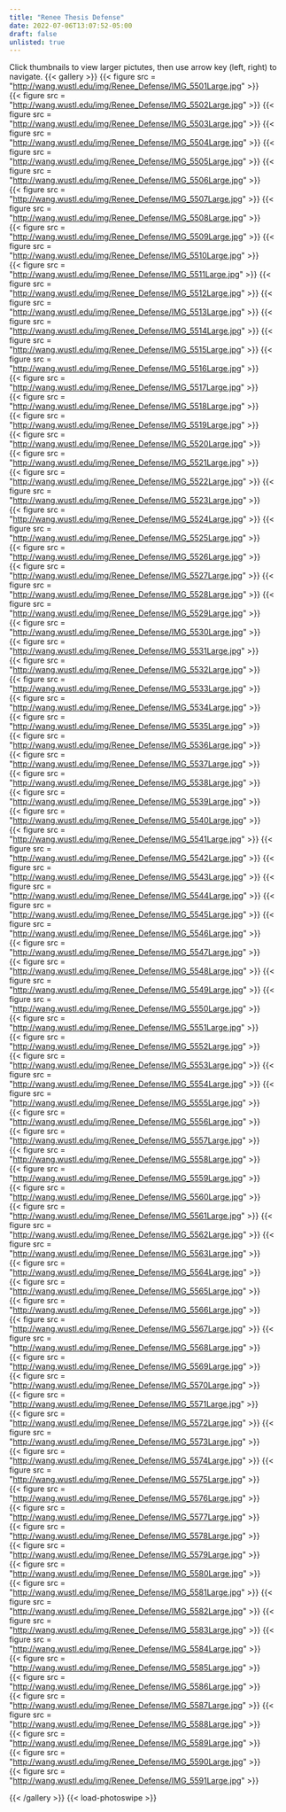 ```yaml
---
title: "Renee Thesis Defense"
date: 2022-07-06T13:07:52-05:00
draft: false
unlisted: true
---
```

Click thumbnails to view larger pictutes, then use arrow key (left, right) to navigate.
{{< gallery >}}
{{< figure src = "http://wang.wustl.edu/img/Renee_Defense/IMG_5501Large.jpg" >}}	 
{{< figure src = "http://wang.wustl.edu/img/Renee_Defense/IMG_5502Large.jpg" >}} 
{{< figure src = "http://wang.wustl.edu/img/Renee_Defense/IMG_5503Large.jpg" >}} 
{{< figure src = "http://wang.wustl.edu/img/Renee_Defense/IMG_5504Large.jpg" >}} 
{{< figure src = "http://wang.wustl.edu/img/Renee_Defense/IMG_5505Large.jpg" >}} 
{{< figure src = "http://wang.wustl.edu/img/Renee_Defense/IMG_5506Large.jpg" >}}	 
{{< figure src = "http://wang.wustl.edu/img/Renee_Defense/IMG_5507Large.jpg" >}} 
{{< figure src = "http://wang.wustl.edu/img/Renee_Defense/IMG_5508Large.jpg" >}}	 
{{< figure src = "http://wang.wustl.edu/img/Renee_Defense/IMG_5509Large.jpg" >}} 
{{< figure src = "http://wang.wustl.edu/img/Renee_Defense/IMG_5510Large.jpg" >}}	 
{{< figure src = "http://wang.wustl.edu/img/Renee_Defense/IMG_5511Large.jpg" >}} 
{{< figure src = "http://wang.wustl.edu/img/Renee_Defense/IMG_5512Large.jpg" >}} 
{{< figure src = "http://wang.wustl.edu/img/Renee_Defense/IMG_5513Large.jpg" >}} 
{{< figure src = "http://wang.wustl.edu/img/Renee_Defense/IMG_5514Large.jpg" >}} 
{{< figure src = "http://wang.wustl.edu/img/Renee_Defense/IMG_5515Large.jpg" >}} 
{{< figure src = "http://wang.wustl.edu/img/Renee_Defense/IMG_5516Large.jpg" >}}	 
{{< figure src = "http://wang.wustl.edu/img/Renee_Defense/IMG_5517Large.jpg" >}}	 
{{< figure src = "http://wang.wustl.edu/img/Renee_Defense/IMG_5518Large.jpg" >}}	 
{{< figure src = "http://wang.wustl.edu/img/Renee_Defense/IMG_5519Large.jpg" >}}	 
{{< figure src = "http://wang.wustl.edu/img/Renee_Defense/IMG_5520Large.jpg" >}}	 
{{< figure src = "http://wang.wustl.edu/img/Renee_Defense/IMG_5521Large.jpg" >}}	 
{{< figure src = "http://wang.wustl.edu/img/Renee_Defense/IMG_5522Large.jpg" >}} 
{{< figure src = "http://wang.wustl.edu/img/Renee_Defense/IMG_5523Large.jpg" >}}	 
{{< figure src = "http://wang.wustl.edu/img/Renee_Defense/IMG_5524Large.jpg" >}} 
{{< figure src = "http://wang.wustl.edu/img/Renee_Defense/IMG_5525Large.jpg" >}}	 
{{< figure src = "http://wang.wustl.edu/img/Renee_Defense/IMG_5526Large.jpg" >}}	 
{{< figure src = "http://wang.wustl.edu/img/Renee_Defense/IMG_5527Large.jpg" >}} 
{{< figure src = "http://wang.wustl.edu/img/Renee_Defense/IMG_5528Large.jpg" >}} 
{{< figure src = "http://wang.wustl.edu/img/Renee_Defense/IMG_5529Large.jpg" >}}	 
{{< figure src = "http://wang.wustl.edu/img/Renee_Defense/IMG_5530Large.jpg" >}}	 
{{< figure src = "http://wang.wustl.edu/img/Renee_Defense/IMG_5531Large.jpg" >}}	 
{{< figure src = "http://wang.wustl.edu/img/Renee_Defense/IMG_5532Large.jpg" >}}	 
{{< figure src = "http://wang.wustl.edu/img/Renee_Defense/IMG_5533Large.jpg" >}}	 
{{< figure src = "http://wang.wustl.edu/img/Renee_Defense/IMG_5534Large.jpg" >}}	 
{{< figure src = "http://wang.wustl.edu/img/Renee_Defense/IMG_5535Large.jpg" >}}	 
{{< figure src = "http://wang.wustl.edu/img/Renee_Defense/IMG_5536Large.jpg" >}}	 
{{< figure src = "http://wang.wustl.edu/img/Renee_Defense/IMG_5537Large.jpg" >}}	 
{{< figure src = "http://wang.wustl.edu/img/Renee_Defense/IMG_5538Large.jpg" >}}	 
{{< figure src = "http://wang.wustl.edu/img/Renee_Defense/IMG_5539Large.jpg" >}}	 
{{< figure src = "http://wang.wustl.edu/img/Renee_Defense/IMG_5540Large.jpg" >}}	 
{{< figure src = "http://wang.wustl.edu/img/Renee_Defense/IMG_5541Large.jpg" >}} 
{{< figure src = "http://wang.wustl.edu/img/Renee_Defense/IMG_5542Large.jpg" >}} 
{{< figure src = "http://wang.wustl.edu/img/Renee_Defense/IMG_5543Large.jpg" >}} 
{{< figure src = "http://wang.wustl.edu/img/Renee_Defense/IMG_5544Large.jpg" >}} 
{{< figure src = "http://wang.wustl.edu/img/Renee_Defense/IMG_5545Large.jpg" >}} 
{{< figure src = "http://wang.wustl.edu/img/Renee_Defense/IMG_5546Large.jpg" >}}	 
{{< figure src = "http://wang.wustl.edu/img/Renee_Defense/IMG_5547Large.jpg" >}}	 
{{< figure src = "http://wang.wustl.edu/img/Renee_Defense/IMG_5548Large.jpg" >}} 
{{< figure src = "http://wang.wustl.edu/img/Renee_Defense/IMG_5549Large.jpg" >}} 
{{< figure src = "http://wang.wustl.edu/img/Renee_Defense/IMG_5550Large.jpg" >}}	 
{{< figure src = "http://wang.wustl.edu/img/Renee_Defense/IMG_5551Large.jpg" >}}	 
{{< figure src = "http://wang.wustl.edu/img/Renee_Defense/IMG_5552Large.jpg" >}}	 
{{< figure src = "http://wang.wustl.edu/img/Renee_Defense/IMG_5553Large.jpg" >}} 
{{< figure src = "http://wang.wustl.edu/img/Renee_Defense/IMG_5554Large.jpg" >}} 
{{< figure src = "http://wang.wustl.edu/img/Renee_Defense/IMG_5555Large.jpg" >}}	 
{{< figure src = "http://wang.wustl.edu/img/Renee_Defense/IMG_5556Large.jpg" >}}	 
{{< figure src = "http://wang.wustl.edu/img/Renee_Defense/IMG_5557Large.jpg" >}}	 
{{< figure src = "http://wang.wustl.edu/img/Renee_Defense/IMG_5558Large.jpg" >}}	 
{{< figure src = "http://wang.wustl.edu/img/Renee_Defense/IMG_5559Large.jpg" >}}	 
{{< figure src = "http://wang.wustl.edu/img/Renee_Defense/IMG_5560Large.jpg" >}}	 
{{< figure src = "http://wang.wustl.edu/img/Renee_Defense/IMG_5561Large.jpg" >}} 
{{< figure src = "http://wang.wustl.edu/img/Renee_Defense/IMG_5562Large.jpg" >}} 
{{< figure src = "http://wang.wustl.edu/img/Renee_Defense/IMG_5563Large.jpg" >}}	 
{{< figure src = "http://wang.wustl.edu/img/Renee_Defense/IMG_5564Large.jpg" >}}	 
{{< figure src = "http://wang.wustl.edu/img/Renee_Defense/IMG_5565Large.jpg" >}}	 
{{< figure src = "http://wang.wustl.edu/img/Renee_Defense/IMG_5566Large.jpg" >}}	 
{{< figure src = "http://wang.wustl.edu/img/Renee_Defense/IMG_5567Large.jpg" >}} 
{{< figure src = "http://wang.wustl.edu/img/Renee_Defense/IMG_5568Large.jpg" >}}	 
{{< figure src = "http://wang.wustl.edu/img/Renee_Defense/IMG_5569Large.jpg" >}}	 
{{< figure src = "http://wang.wustl.edu/img/Renee_Defense/IMG_5570Large.jpg" >}}	 
{{< figure src = "http://wang.wustl.edu/img/Renee_Defense/IMG_5571Large.jpg" >}}	 
{{< figure src = "http://wang.wustl.edu/img/Renee_Defense/IMG_5572Large.jpg" >}} 
{{< figure src = "http://wang.wustl.edu/img/Renee_Defense/IMG_5573Large.jpg" >}}	 
{{< figure src = "http://wang.wustl.edu/img/Renee_Defense/IMG_5574Large.jpg" >}} 
{{< figure src = "http://wang.wustl.edu/img/Renee_Defense/IMG_5575Large.jpg" >}}	 
{{< figure src = "http://wang.wustl.edu/img/Renee_Defense/IMG_5576Large.jpg" >}}	 
{{< figure src = "http://wang.wustl.edu/img/Renee_Defense/IMG_5577Large.jpg" >}}	 
{{< figure src = "http://wang.wustl.edu/img/Renee_Defense/IMG_5578Large.jpg" >}}	 
{{< figure src = "http://wang.wustl.edu/img/Renee_Defense/IMG_5579Large.jpg" >}}	 
{{< figure src = "http://wang.wustl.edu/img/Renee_Defense/IMG_5580Large.jpg" >}}	 
{{< figure src = "http://wang.wustl.edu/img/Renee_Defense/IMG_5581Large.jpg" >}} 
{{< figure src = "http://wang.wustl.edu/img/Renee_Defense/IMG_5582Large.jpg" >}} 
{{< figure src = "http://wang.wustl.edu/img/Renee_Defense/IMG_5583Large.jpg" >}} 
{{< figure src = "http://wang.wustl.edu/img/Renee_Defense/IMG_5584Large.jpg" >}}	 
{{< figure src = "http://wang.wustl.edu/img/Renee_Defense/IMG_5585Large.jpg" >}}	 
{{< figure src = "http://wang.wustl.edu/img/Renee_Defense/IMG_5586Large.jpg" >}}	 
{{< figure src = "http://wang.wustl.edu/img/Renee_Defense/IMG_5587Large.jpg" >}} 
{{< figure src = "http://wang.wustl.edu/img/Renee_Defense/IMG_5588Large.jpg" >}}	 
{{< figure src = "http://wang.wustl.edu/img/Renee_Defense/IMG_5589Large.jpg" >}}	 
{{< figure src = "http://wang.wustl.edu/img/Renee_Defense/IMG_5590Large.jpg" >}}	 
{{< figure src = "http://wang.wustl.edu/img/Renee_Defense/IMG_5591Large.jpg" >}} 

{{< /gallery >}}
{{< load-photoswipe >}}